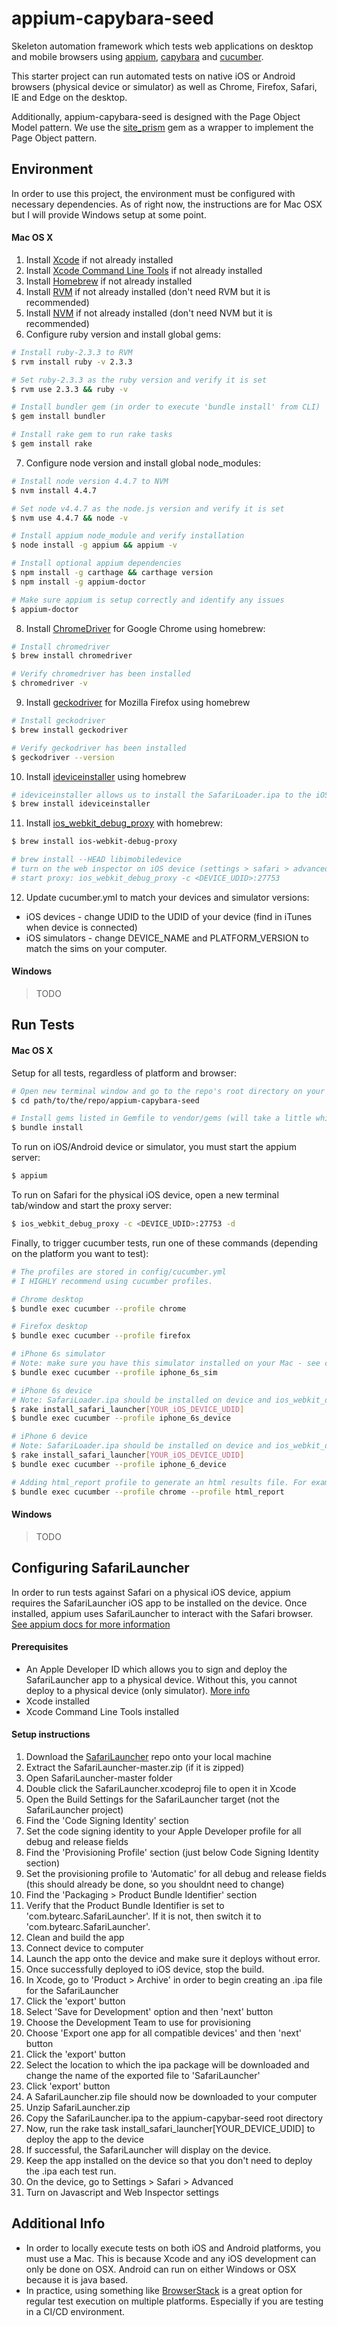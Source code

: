 # appium-capybara-seed
Skeleton automation framework which tests web applications on desktop and mobile browsers
using [appium](http://appium.io/),  [capybara](https://github.com/teamcapybara/capybara) and [cucumber](https://cucumber.io).

This starter project can run automated tests on native iOS or Android browsers (physical device or simulator)
as well as Chrome, Firefox, Safari, IE and Edge on the desktop.  

Additionally, appium-capybara-seed is designed with the Page Object Model pattern. 
We use the [site_prism](https://github.com/natritmeyer/site_prism) gem as a wrapper to implement the Page Object pattern.

## Environment
In order to use this project, the environment must be configured with necessary dependencies. 
As of right now, the instructions are for Mac OSX but I will provide Windows setup at some point.

#### Mac OS X
1. Install [Xcode](https://developer.apple.com/xcode) if not already installed
2. Install [Xcode Command Line Tools](https://developer.apple.com/xcode/features) if not already installed
3. Install [Homebrew](http://brew.sh) if not already installed
4. Install [RVM](https://rvm.io/rvm/install) if not already installed (don't need RVM but it is recommended)
5. Install [NVM](https://github.com/creationix/nvm) if not already installed (don't need NVM but it is recommended)
6. Configure ruby version and install global gems:
  ```bash
  # Install ruby-2.3.3 to RVM
  $ rvm install ruby -v 2.3.3

  # Set ruby-2.3.3 as the ruby version and verify it is set
  $ rvm use 2.3.3 && ruby -v

  # Install bundler gem (in order to execute 'bundle install' from CLI)
  $ gem install bundler

  # Install rake gem to run rake tasks
  $ gem install rake
  ```
7. Configure node version and install global node_modules:
  ```bash
  # Install node version 4.4.7 to NVM
  $ nvm install 4.4.7

  # Set node v4.4.7 as the node.js version and verify it is set
  $ nvm use 4.4.7 && node -v

  # Install appium node_module and verify installation
  $ node install -g appium && appium -v

  # Install optional appium dependencies
  $ npm install -g carthage && carthage version 
  $ npm install -g appium-doctor

  # Make sure appium is setup correctly and identify any issues
  $ appium-doctor
  ```
8. Install [ChromeDriver](https://sites.google.com/a/chromium.org/chromedriver/) for Google Chrome using homebrew:
  ```bash
  # Install chromedriver
  $ brew install chromedriver

  # Verify chromedriver has been installed 
  $ chromedriver -v
  ```
9. Install [geckodriver](https://github.com/mozilla/geckodriver) for Mozilla Firefox using homebrew
  ```bash
  # Install geckodriver
  $ brew install geckodriver

  # Verify geckodriver has been installed
  $ geckodriver --version
  ```
10. Install [ideviceinstaller](https://github.com/libimobiledevice/ideviceinstaller) using homebrew
  ```bash
  # ideviceinstaller allows us to install the SafariLoader.ipa to the iOS device
  $ brew install ideviceinstaller

  ```
11. Install [ios_webkit_debug_proxy](https://github.com/appium/appium/blob/master/docs/en/advanced-concepts/ios-webkit-debug-proxy.md) with homebrew:
  ```bash
  $ brew install ios-webkit-debug-proxy
  
  # brew install --HEAD libimobiledevice
  # turn on the web inspector on iOS device (settings > safari > advanced)
  # start proxy: ios_webkit_debug_proxy -c <DEVICE_UDID>:27753
  ```
12. Update cucumber.yml to match your devices and simulator versions:
  - iOS devices - change UDID to the UDID of your device (find in iTunes when device is connected)
  - iOS simulators - change DEVICE_NAME and PLATFORM_VERSION to match the sims on your computer. 
#### Windows 
> TODO

## Run Tests

#### Mac OS X

Setup for all tests, regardless of platform and browser:
```bash
# Open new terminal window and go to the repo's root directory on your computer
$ cd path/to/the/repo/appium-capybara-seed

# Install gems listed in Gemfile to vendor/gems (will take a little while)
$ bundle install 
```

To run on iOS/Android device or simulator, you must start the appium server:
```bash
$ appium 
```

To run on Safari for the physical iOS device, open a new terminal tab/window and start the proxy server: 
```bash
$ ios_webkit_debug_proxy -c <DEVICE_UDID>:27753 -d
```

Finally, to trigger cucumber tests, run one of these commands (depending on the platform you want to test):
```bash
# The profiles are stored in config/cucumber.yml
# I HIGHLY recommend using cucumber profiles.

# Chrome desktop
$ bundle exec cucumber --profile chrome

# Firefox desktop
$ bundle exec cucumber --profile firefox

# iPhone 6s simulator 
# Note: make sure you have this simulator installed on your Mac - see cucumber.yml
$ bundle exec cucumber --profile iphone_6s_sim

# iPhone 6s device 
# Note: SafariLoader.ipa should be installed on device and ios_webkit_debug_proxy running
$ rake install_safari_launcher[YOUR_iOS_DEVICE_UDID] 
$ bundle exec cucumber --profile iphone_6s_device

# iPhone 6 device
# Note: SafariLoader.ipa should be installed on device and ios_webkit_debug_proxy running
$ rake install_safari_launcher[YOUR_iOS_DEVICE_UDID] 
$ bundle exec cucumber --profile iphone_6_device

# Adding html_report profile to generate an html results file. For example:
$ bundle exec cucumber --profile chrome --profile html_report
```
#### Windows 
> TODO

## Configuring SafariLauncher
In order to run tests against Safari on a physical iOS device, appium requires the SafariLauncher iOS app to be installed on the device.
Once installed, appium uses SafariLauncher to interact with the Safari browser. 
[See appium docs for more information](http://appium.io/slate/en/master/?ruby#automating-mobile-web-apps)

#### Prerequisites
- An Apple Developer ID which allows you to sign and deploy the SafariLauncher app to a physical device. Without this, you cannot deploy to a physical device (only simulator). [More info](https://developer.apple.com/developer-id/) 
- Xcode installed
- Xcode Command Line Tools installed

#### Setup instructions
1. Download the [SafariLauncher](https://github.com/snevesbarros/SafariLauncher) repo onto your local machine
2. Extract the SafariLauncher-master.zip (if it is zipped)
3. Open SafariLauncher-master folder
4. Double click the SafariLauncher.xcodeproj file to open it in Xcode
5. Open the Build Settings for the SafariLauncher target (not the SafariLauncher project)
6. Find the 'Code Signing Identity' section
7. Set the code signing identity to your Apple Developer profile for all debug and release fields
8. Find the 'Provisioning Profile' section (just below Code Signing Identity section)
9. Set the provisioning profile to 'Automatic' for all debug and release fields (this should already be done, so you shouldnt need to change)
10. Find the 'Packaging > Product Bundle Identifier' section 
11. Verify that the Product Bundle Identifier is set to 'com.bytearc.SafariLauncher'. If it is not, then switch it to 'com.bytearc.SafariLauncher'.
12. Clean and build the app 
13. Connect device to computer
14. Launch the app onto the device and make sure it deploys without error. 
15. Once successfully deployed to iOS device, stop the build. 
16. In Xcode, go to 'Product > Archive' in order to begin creating an .ipa file for the SafariLauncher
17. Click the 'export' button
18. Select 'Save for Development' option and then 'next' button
19. Choose the Development Team to use for provisioning 
20. Choose 'Export one app for all compatible devices' and then 'next' button
21. Click the 'export' button
22. Select the location to which the ipa package will be downloaded and change the name of the exported file to 'SafariLauncher'
23. Click 'export' button
24. A SafariLauncher.zip file should now be downloaded to your computer
25. Unzip SafariLauncher.zip
26. Copy the SafariLauncher.ipa to the appium-capybar-seed root directory 
27. Now, run the rake task install_safari_launcher[YOUR_DEVICE_UDID] to deploy the app to the device
28. If successful, the SafariLauncher will display on the device.
29. Keep the app installed on the device so that you don't need to deploy the .ipa each test run. 
30. On the device, go to Settings > Safari > Advanced
31. Turn on Javascript and Web Inspector settings


## Additional Info
- In order to locally execute tests on both iOS and Android platforms, you must use a Mac. This is because Xcode and any iOS development can only be done on OSX. Android can run on either Windows or OSX because it is java based.
- In practice, using something like [BrowserStack](https://www.browserstack.com/) is a great option for regular test execution on multiple platforms. Especially if you are testing in a CI/CD environment.
